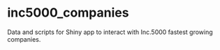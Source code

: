 # inc5000_companies

Data and scripts for Shiny app to interact with Inc.5000 fastest growing companies.

